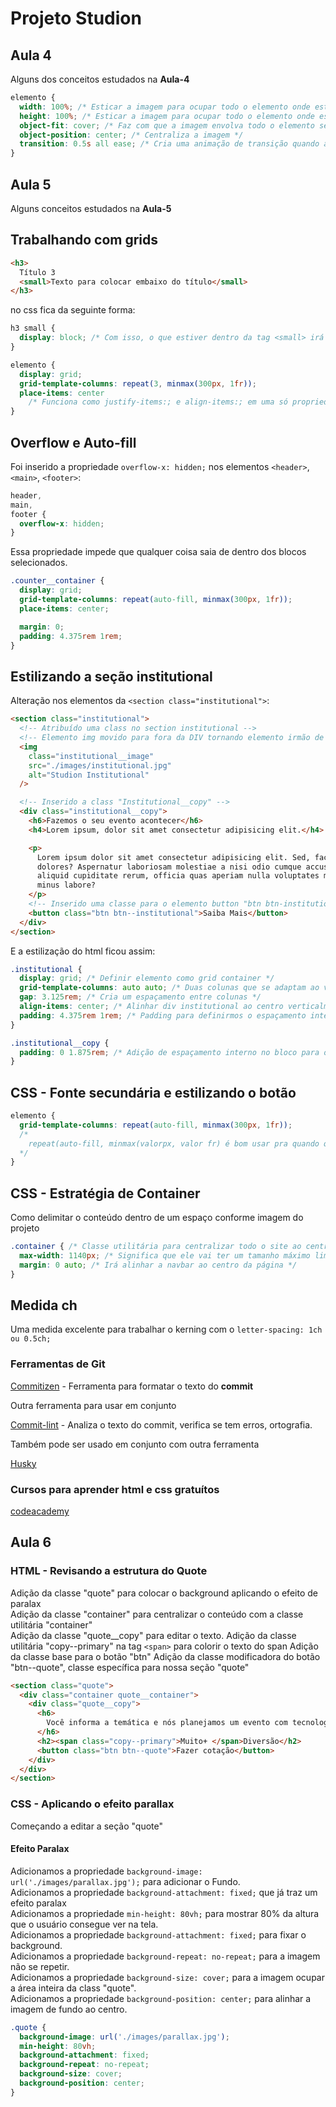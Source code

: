 # Projeto Studion

## Aula 4

Alguns dos conceitos estudados na **Aula-4**

```css
elemento {
  width: 100%; /* Esticar a imagem para ocupar todo o elemento onde está posicionada em largura */
  height: 100%; /* Esticar a imagem para ocupar todo o elemento onde está posicionada com altura */
  object-fit: cover; /* Faz com que a imagem envolva todo o elemento sem deformar */
  object-position: center; /* Centraliza a imagem */
  transition: 0.5s all ease; /* Cria uma animação de transição quando aplicar as modificações no :hover */
}
```

## Aula 5

Alguns conceitos estudados na **Aula-5**

## Trabalhando com grids

```html
<h3>
  Título 3
  <small>Texto para colocar embaixo do título</small>
</h3>
```

no css fica da seguinte forma:

```css
h3 small {
  display: block; /* Com isso, o que estiver dentro da tag <small> irá pra baixo do título */
}
```

```css
elemento {
  display: grid;
  grid-template-columns: repeat(3, minmax(300px, 1fr));
  place-items: center
    /* Funciona como justify-items:; e align-items:; em uma só propriedade */;
}
```

## Overflow e Auto-fill

Foi inserido a propriedade `overflow-x: hidden;` nos elementos `<header>`, `<main>`, `<footer>`:

```css
header,
main,
footer {
  overflow-x: hidden;
}
```

Essa propriedade impede que qualquer coisa saia de dentro dos blocos selecionados.

```css
.counter__container {
  display: grid;
  grid-template-columns: repeat(auto-fill, minmax(300px, 1fr));
  place-items: center;

  margin: 0;
  padding: 4.375rem 1rem;
}
```

## Estilizando a seção institutional

Alteração nos elementos da `<section class="institutional">`:

```html
<section class="institutional">
  <!-- Atribuído uma class no section institutional -->
  <!-- Elemento img movido para fora da DIV tornando elemento irmão de DIV -->
  <img
    class="institutional__image"
    src="./images/institutional.jpg"
    alt="Studion Institutional"
  />

  <!-- Inserido a class "Institutional__copy" -->
  <div class="institutional__copy">
    <h6>Fazemos o seu evento acontecer</h6>
    <h4>Lorem ipsum, dolor sit amet consectetur adipisicing elit.</h4>

    <p>
      Lorem ipsum dolor sit amet consectetur adipisicing elit. Sed, facere
      dolores? Aspernatur laboriosam molestiae a nisi odio cumque accusamus
      aliquid cupiditate rerum, officia quas aperiam nulla voluptates magni
      minus labore?
    </p>
    <!-- Inserido uma classe para o elemento button "btn btn-institutional" -->
    <button class="btn btn--institutional">Saiba Mais</button>
  </div>
</section>
```

E a estilização do html ficou assim:

```css
.institutional {
  display: grid; /* Definir elemento como grid container */
  grid-template-columns: auto auto; /* Duas colunas que se adaptam ao viewport automaticamente */
  gap: 3.125rem; /* Cria um espaçamento entre colunas */
  align-items: center; /* Alinhar div institutional ao centro verticalmente */
  padding: 4.375rem 1rem; /* Padding para definirmos o espaçamento interno do container */
}

.institutional__copy {
  padding: 0 1.875rem; /* Adição de espaçamento interno no bloco para os lados direito e esquerdo */
}
```
## CSS - Fonte secundária e estilizando o botão

```css
elemento {
  grid-template-columns: repeat(auto-fill, minmax(300px, 1fr));
  /* 
    repeat(auto-fill, minmax(valorpx, valor fr) é bom usar pra quando quiser uma grid responsiva.
  */
}
```
## CSS - Estratégia de Container

Como delimitar o conteúdo dentro de um espaço conforme imagem do projeto
```css
.container { /* Classe utilitária para centralizar todo o site ao centro */
  max-width: 1140px; /* Significa que ele vai ter um tamanho máximo limitado. */
  margin: 0 auto; /* Irá alinhar a navbar ao centro da página */
}
```
## Medida ch
Uma medida excelente para trabalhar o kerning com o `letter-spacing: 1ch ou 0.5ch;`
### Ferramentas de Git
  [Commitizen](https://github.com/commitizen/cz-cli) - Ferramenta para formatar o texto do **commit**  

  Outra ferramenta para usar em conjunto

  [Commit-lint](https://github.com/conventional-changelog/commitlint) - Analiza o texto do commit, verifica se tem erros, ortografia.

  Também pode ser usado em conjunto com outra ferramenta  

  [Husky](https://github.com/typicode/husky)

### Cursos para aprender html e css gratuítos
 [codeacademy](https://www.codecademy.com/learn)

## Aula 6

### HTML - Revisando a estrutura do Quote

Adição da classe "quote" para colocar o background aplicando o efeito de paralax  
Adição da classe "container" para centralizar o conteúdo com a classe utilitária "container"  
Adição da classe "quote__copy" para editar o texto.
Adição da classe utilitária "copy--primary" na tag `<span>` para colorir o texto do span
Adição da classe base para o botão "btn"
Adição da classe modificadora do botão "btn--quote", classe específica para nossa seção "quote"
```html
<section class="quote">
  <div class="container quote__container">
    <div class="quote__copy">
      <h6>
        Você informa a temática e nós planejamos um evento com tecnologia e
      </h6>
      <h2><span class="copy--primary">Muito+ </span>Diversão</h2>
      <button class="btn btn--quote">Fazer cotação</button>
    </div>
  </div>
</section>
```

### CSS - Aplicando o efeito parallax

Começando a editar a seção "quote"

#### Efeito Paralax

Adicionamos a propriedade `background-image: url('./images/parallax.jpg');` para adicionar o Fundo.      
Adicionamos a propriedade `background-attachment: fixed;` que já traz um efeito paralax  
Adicionamos a propriedade `min-height: 80vh;` para mostrar 80% da altura que o usuário consegue ver na tela.  
Adicionamos a propriedade `background-attachment: fixed;` para fixar o background.  
Adicionamos a propriedade `background-repeat: no-repeat;` para a imagem não se repetir.  
Adicionamos a propriedade `background-size: cover;` para a imagem ocupar a área inteira da class "quote".  
Adicionamos a propriedade `background-position: center;` para alinhar a imagem de fundo ao centro.  

```css
.quote {
  background-image: url('./images/parallax.jpg');
  min-height: 80vh;
  background-attachment: fixed;
  background-repeat: no-repeat;
  background-size: cover;
  background-position: center;
}
```